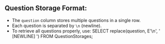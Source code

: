 ## Question Storage Format:
- The `question` column stores multiple questions in a single row.
- Each question is separated by `\n` (newline).
- To retrieve all questions properly, use:
  SELECT replace(question, E'\n', ' [NEWLINE] ') FROM QuestionStorages;
